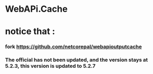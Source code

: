 # WebAPi.Cache

# notice that :

### fork https://github.com/netcorepal/webapioutputcache

### The official has not been updated, and the version stays at 5.2.3, this version is updated to 5.2.7
